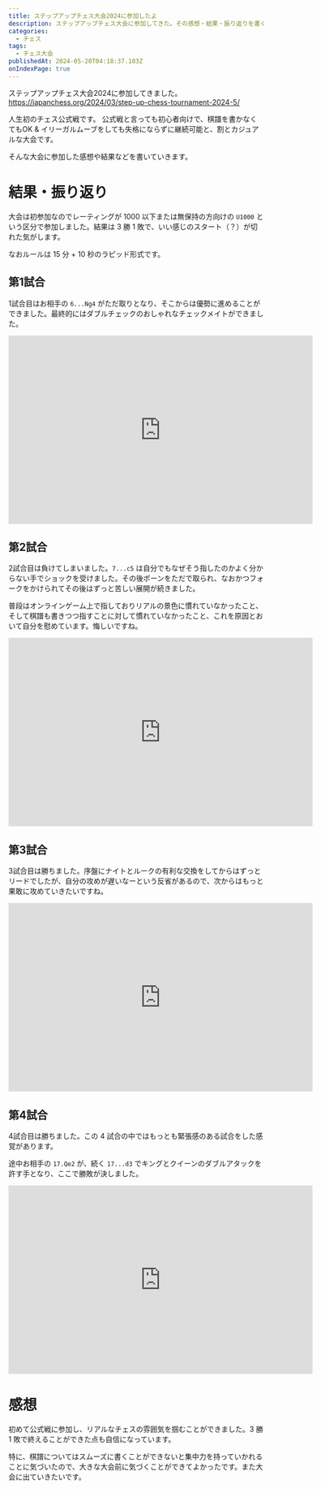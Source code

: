 ```yaml
---
title: ステップアップチェス大会2024に参加したよ
description: ステップアップチェス大会に参加してきた。その感想・結果・振り返りを書く。
categories: 
  - チェス
tags:
  - チェス大会
publishedAt: 2024-05-20T04:18:37.103Z
onIndexPage: true
---
```


ステップアップチェス大会2024に参加してきました。  
https://japanchess.org/2024/03/step-up-chess-tournament-2024-5/

人生初のチェス公式戦です。
公式戦と言っても初心者向けで、棋譜を書かなくてもOK & イリーガルムーブをしても失格にならずに継続可能と、割とカジュアルな大会です。

そんな大会に参加した感想や結果などを書いていきます。

# 結果・振り返り
大会は初参加なのでレーティングが 1000 以下または無保持の方向けの `U1000` という区分で参加しました。結果は 3 勝 1 敗で、いい感じのスタート（？）が切れた気がします。

なおルールは 15 分 + 10 秒のラピッド形式です。

## 第1試合
1試合目はお相手の `6...Ng4` がただ取りとなり、そこからは優勢に進めることができました。最終的にはダブルチェックのおしゃれなチェックメイトができました。

<iframe width="600" height="371" src="https://lichess.org/study/embed/pa3NUIzv/lEw8Nm0b" frameborder=0></iframe>

## 第2試合
2試合目は負けてしまいました。`7...c5` は自分でもなぜそう指したのかよく分からない手でショックを受けました。その後ポーンをただで取られ、なおかつフォークをかけられてその後はずっと苦しい展開が続きました。

普段はオンラインゲーム上で指しておりリアルの景色に慣れていなかったこと、そして棋譜も書きつつ指すことに対して慣れていなかったこと、これを原因とおいて自分を慰めています。悔しいですね。

<iframe width="600" height="371" src="https://lichess.org/study/embed/pa3NUIzv/ETDcZAP3" frameborder=0></iframe>

## 第3試合
3試合目は勝ちました。序盤にナイトとルークの有利な交換をしてからはずっとリードでしたが、自分の攻めが遅いなーという反省があるので、次からはもっと果敢に攻めていきたいですね。
<iframe width="600" height="371" src="https://lichess.org/study/embed/pa3NUIzv/9oDLiRt4" frameborder=0></iframe>

## 第4試合
4試合目は勝ちました。この 4 試合の中ではもっとも緊張感のある試合をした感覚があります。

途中お相手の `17.Qe2` が、続く `17...d3` でキングとクイーンのダブルアタックを許す手となり、ここで勝敗が決しました。
<iframe width="600" height="371" src="https://lichess.org/study/embed/pa3NUIzv/k7QzGUAA#last" frameborder=0></iframe>

# 感想
初めて公式戦に参加し、リアルなチェスの雰囲気を掴むことができました。3 勝 1 敗で終えることができた点も自信になっています。

特に、棋譜についてはスムーズに書くことができないと集中力を持っていかれることに気づいたので、大きな大会前に気づくことができてよかったです。また大会に出ていきたいです。 
